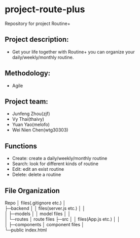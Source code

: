 # project-route-plus
Repository for project Routine+

## Project description:
* Get your life together with Routine+ you can organize your daily/weekly/monthly routine.

## Methodology: 
* Agile

## Project team:
* Junfeng Zhou(zjf)
* Vy Thai(thaivy) 
* Yuan Yao(melofo) 
* Wei Nien Chen(wtg30303)

## Functions
* Create: create a daily/weekly/monthly routine
* Search: look for different kinds of routine
* Edit: edit an exist routine
* Delete: delete a routine

## File Organization
Repo
│  files(.gitignore etc.)
│  
├─backend
│  │  files(server.js etc.)
│  │  
│  ├─models
│  │      model files
│  │      
│  └─routes
│         route files
├─src
│  │  files(App.js etc.)
│  │  
│  ├─components
│         component files
│        
└─public
      index.html
